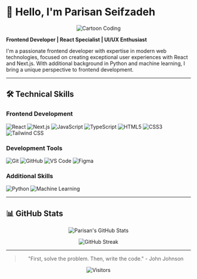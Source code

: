 # 👋 Hello, I'm Parisan Seifzadeh

<div align="center">

![Cartoon Coding](https://media.giphy.com/media/UVG0BN8TOMKkPOJS6e/giphy.gif)

</div>

**Frontend Developer | React Specialist | UI/UX Enthusiast**

I'm a passionate frontend developer with expertise in modern web technologies, focused on creating exceptional user experiences with React and Next.js. With additional background in Python and machine learning, I bring a unique perspective to frontend development.

---

## 🛠️ Technical Skills

### **Frontend Development**
![React](https://img.shields.io/badge/React-61DAFB?style=for-the-badge&logo=react&logoColor=black)
![Next.js](https://img.shields.io/badge/Next.js-000000?style=for-the-badge&logo=next.js&logoColor=white)
![JavaScript](https://img.shields.io/badge/JavaScript-F7DF1E?style=for-the-badge&logo=javascript&logoColor=black)
![TypeScript](https://img.shields.io/badge/TypeScript-3178C6?style=for-the-badge&logo=typescript&logoColor=white)
![HTML5](https://img.shields.io/badge/HTML5-E34F26?style=for-the-badge&logo=html5&logoColor=white)
![CSS3](https://img.shields.io/badge/CSS3-1572B6?style=for-the-badge&logo=css3&logoColor=white)
![Tailwind CSS](https://img.shields.io/badge/Tailwind_CSS-38B2AC?style=for-the-badge&logo=tailwind-css&logoColor=white)

### **Development Tools**
![Git](https://img.shields.io/badge/Git-F05032?style=for-the-badge&logo=git&logoColor=white)
![GitHub](https://img.shields.io/badge/GitHub-181717?style=for-the-badge&logo=github&logoColor=white)
![VS Code](https://img.shields.io/badge/VS_Code-007ACC?style=for-the-badge&logo=visual-studio-code&logoColor=white)
![Figma](https://img.shields.io/badge/Figma-F24E1E?style=for-the-badge&logo=figma&logoColor=white)

### **Additional Skills**
![Python](https://img.shields.io/badge/Python-3776AB?style=for-the-badge&logo=python&logoColor=white)
![Machine Learning](https://img.shields.io/badge/Machine_Learning-FF6B6B?style=for-the-badge)

---

## 📊 GitHub Stats

<div align="center">
  
![Parisan's GitHub Stats](https://github-readme-stats.vercel.app/api?username=Parisan8626&show_icons=true&theme=radical&hide_border=true&include_all_commits=true&count_private=true)

![GitHub Streak](https://github-readme-streak-stats.herokuapp.com/?user=Parisan8626&theme=radical&hide_border=true&fire=FF0000)

</div>

---

<div align="center">

> "First, solve the problem. Then, write the code." - John Johnson

![Visitors](https://komarev.com/ghpvc/?username=Parisan8626&color=blueviolet&style=for-the-badge)

</div> 
